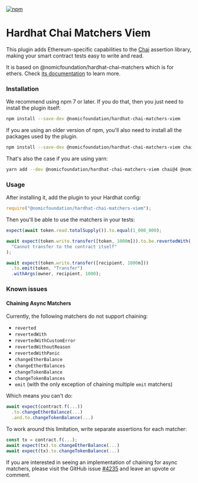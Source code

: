 [![npm](https://img.shields.io/npm/v/@nomicfoundation/hardhat-chai-matchers-viem.svg)](https://www.npmjs.com/package/@nomicfoundation/hardhat-chai-matchers-viem)

# Hardhat Chai Matchers Viem

This plugin adds Ethereum-specific capabilities to the [Chai](https://chaijs.com/) assertion library, making your smart contract tests easy to write and read.

It is based on @nomicfoundation/hardhat-chai-matchers which is for ethers. Check [its documentation](https://hardhat.org/hardhat-chai-matchers/docs) to learn more.

### Installation

We recommend using npm 7 or later. If you do that, then you just need to install the plugin itself:

```bash
npm install --save-dev @nomicfoundation/hardhat-chai-matchers-viem
```

If you are using an older version of npm, you'll also need to install all the packages used by the plugin.

```bash
npm install --save-dev @nomicfoundation/hardhat-chai-matchers-viem chai@4 @nomicfoundation/hardhat-viem viem
```

That's also the case if you are using yarn:

```bash
yarn add --dev @nomicfoundation/hardhat-chai-matchers-viem chai@4 @nomicfoundation/hardhat-viem viem
```

### Usage

After installing it, add the plugin to your Hardhat config:

```js
require("@nomicfoundation/hardhat-chai-matchers-viem");
```

Then you'll be able to use the matchers in your tests:

```js
expect(await token.read.totalSupply()).to.equal(1_000_000);

await expect(token.write.transfer([token, 1000n])).to.be.revertedWith(
  "Cannot transfer to the contract itself"
);

await expect(token.write.transfer([recipient, 1000n]))
  .to.emit(token, "Transfer")
  .withArgs(owner, recipient, 1000);
```

### Known issues

#### Chaining Async Matchers

Currently, the following matchers do not support chaining:

- `reverted`
- `revertedWith`
- `revertedWithCustomError`
- `revertedWithoutReason`
- `revertedWithPanic`
- `changeEtherBalance`
- `changeEtherBalances`
- `changeTokenBalance`
- `changeTokenBalances`
- `emit` (with the only exception of chaining multiple `emit` matchers)

Which means you can't do:

```js
await expect(contract.f(...))
  .to.changeEtherBalance(...)
  .and.to.changeTokenBalance(...)
```

To work around this limitation, write separate assertions for each matcher:

```js
const tx = contract.f(...);
await expect(tx).to.changeEtherBalance(...)
await expect(tx).to.changeTokenBalance(...)
```

If you are interested in seeing an implementation of chaining for async matchers, please visit the GitHub issue [#4235](https://github.com/NomicFoundation/hardhat/issues/4235) and leave an upvote or comment.
